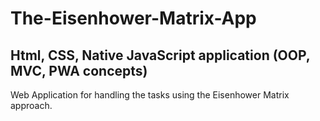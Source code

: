 # The-Eisenhower-Matrix-App



## Html, CSS, Native JavaScript application (OOP, MVC, PWA concepts)

Web Application for handling the tasks using the Eisenhower Matrix approach.
